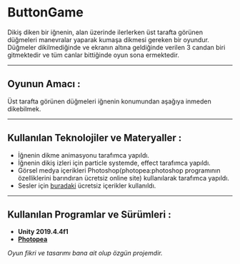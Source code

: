 # ButtonGame


Dikiş diken bir iğnenin, alan üzerinde ilerlerken üst tarafta görünen düğmeleri manevralar yaparak kumaşa dikmesi gereken bir oyundur. Düğmeler dikilmediğinde ve ekranın altına geldiğinde verilen 3 candan biri gitmektedir ve tüm canlar bittiğinde oyun sona ermektedir.

---

## Oyunun Amacı :

Üst tarafta görünen düğmeleri iğnenin konumundan aşağıya inmeden dikebilmek.

---

## Kullanılan Teknolojiler ve Materyaller :

+ İğnenin dikme animasyonu tarafımca yapıldı.
+ İğnenin dikiş izleri için particle systemde, effect tarafımca yapıldı.
+ Görsel medya içerikleri Photoshop(photopea:photoshop programının özelliklerini barındıran ücretsiz online site) kullanılarak tarafımca yapıldı.
+ Sesler için [buradaki](https://freesound.org/) ücretsiz içerikler kullanıldı.
---
## Kullanılan Programlar ve Sürümleri :
- **Unity 2019.4.4f1** 
- **[Photopea](https://www.photopea.com/)**

_Oyun fikri ve tasarımı bana ait olup özgün projemdir._
